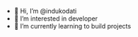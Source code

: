 - 👋 Hi, I’m @indukodati
- 👀 I’m interested in developer
- 🌱 I’m currently learning to build projects

<!---
indukodati/indukodati is a ✨ special ✨ repository because its `README.md` (this file) appears on your GitHub profile.
You can click the Preview link to take a look at your changes.
--->
